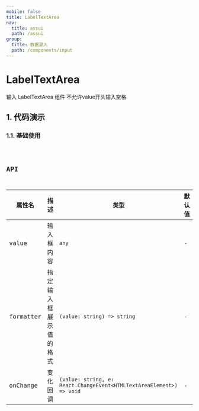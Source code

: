 ```yaml
---
mobile: false
title: LabelTextArea
nav:
  title: assui
  path: /assui
group:
  title: 数据录入
  path: /components/input
---
```


# LabelTextArea

输入 LabelTextArea 组件 不允许value开头输入空格

## 1. 代码演示

### 1.1. 基础使用

<code hideActions='["CSB", "EXTERNAL"]' src="./demo/index.tsx" />

## API
| 属性名    | 描述       | 类型                      | 默认值 |
| --------- | ---------- | ------------------------- | ------ |
| value     | 输入框内容 | `any`                       | -      |
| formatter | 指定输入框展示值的格式   | `(value: string) => string` | -      |
| onChange | 变化回调   | `(value: string, e: React.ChangeEvent<HTMLTextAreaElement>) => void` | -      |
